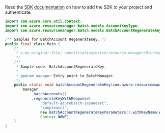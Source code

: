 Read the [SDK documentation](https://github.com/Azure/azure-sdk-for-java/blob/azure-resourcemanager-batch_1.0.0/sdk/batch/azure-resourcemanager-batch/README.md) on how to add the SDK to your project and authenticate.

```java
import com.azure.core.util.Context;
import com.azure.resourcemanager.batch.models.AccountKeyType;
import com.azure.resourcemanager.batch.models.BatchAccountRegenerateKeyParameters;

/** Samples for BatchAccount RegenerateKey. */
public final class Main {
    /*
     * x-ms-original-file: specification/batch/resource-manager/Microsoft.Batch/stable/2022-01-01/examples/BatchAccountRegenerateKey.json
     */
    /**
     * Sample code: BatchAccountRegenerateKey.
     *
     * @param manager Entry point to BatchManager.
     */
    public static void batchAccountRegenerateKey(com.azure.resourcemanager.batch.BatchManager manager) {
        manager
            .batchAccounts()
            .regenerateKeyWithResponse(
                "default-azurebatch-japaneast",
                "sampleacct",
                new BatchAccountRegenerateKeyParameters().withKeyName(AccountKeyType.PRIMARY),
                Context.NONE);
    }
}
```
